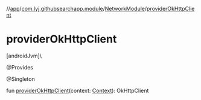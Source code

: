 //[app](../../../index.md)/[com.lyj.githubsearchapp.module](../index.md)/[NetworkModule](index.md)/[providerOkHttpClient](provider-ok-http-client.md)

# providerOkHttpClient

[androidJvm]\

@Provides

@Singleton

fun [providerOkHttpClient](provider-ok-http-client.md)(context: [Context](https://developer.android.com/reference/kotlin/android/content/Context.html)): OkHttpClient
